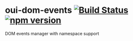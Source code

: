 # oui-dom-events [![Build Status](https://travis-ci.org/oneuijs/oui-dom-events.svg)](https://travis-ci.org/oneuijs/oui-dom-events) [![npm version](https://badge.fury.io/js/oui-dom-events.svg)](http://badge.fury.io/js/oui-dom-events)

DOM events manager with namespace support

